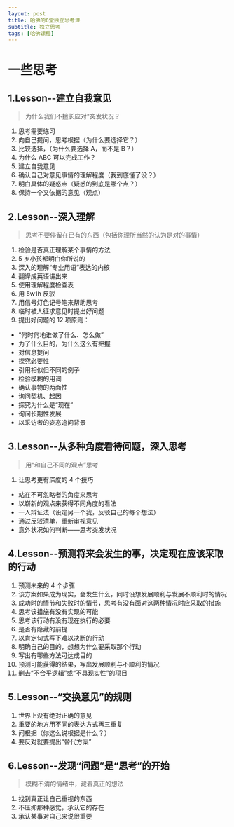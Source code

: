 ```yaml
---
layout: post
title: 哈佛的6堂独立思考课
subtitle: 独立思考
tags: [哈佛课程]
---
```


# 一些思考

## 1.Lesson--建立自我意见

> 为什么我们不擅长应对“突发状况？

1. 思考需要练习
2. 向自己提问，思考根据（为什么要选择它？）
3. 比较选择，（为什么要选择 A，而不是 B？）
4. 为什么 ABC 可以完成工作？
5. 建立自我意见
6. 确认自己对意见事情的理解程度（我到底懂了没？）
7. 明白具体的疑惑点（疑惑的到底是哪个点？）
8. 保持一个又依据的意见（观点）

## 2.Lesson--深入理解

> 思考不要停留在已有的东西（包括你理所当然的认为是对的事情）

1. 检验是否真正理解某个事情的方法
2. 5 岁小孩都明白你所说的
3. 深入的理解“专业用语”表达的内核
4. 翻译成英语讲出来
5. 使用理解程度检查表
6. 用 5w1h 反驳
7. 用信号灯色记号笔来帮助思考
8. 临时被人征求意见时提出好问题
9. 提出好问题的 12 项原则：

- “何时何地谁做了什么、怎么做”
- 为了什么目的，为什么这么有把握
- 对信息提问
- 探究必要性
- 引用相似但不同的例子
- 检验模糊的用词
- 确认事物的两面性
- 询问契机、起因
- 探究为什么是“现在”
- 询问长期性发展
- 以采访者的姿态追问背景

## 3.Lesson--从多种角度看待问题，深入思考

> 用“和自己不同的观点”思考

1. 让思考更有深度的 4 个技巧

- 站在不可忽略者的角度来思考
- 以崭新的观点来获得不同角度的看法
- 一人辩证法（设定另一个我，反驳自己的每个想法）
- 通过反驳清单，重新审视意见
- 意外状况如何判断——思考突发状况

## 4.Lesson--预测将来会发生的事，决定现在应该采取的行动

1. 预测未来的 4 个步骤
2. 该方案如果成为现实，会发生什么，同时设想发展顺利与发展不顺利时的情况
3. 成功时的情节和失败时的情节，思考有没有面对这两种情况时应采取的措施
4. 思考该措施有没有实现的可能
5. 思考该行动有没有现在执行的必要
6. 是否有隐藏的前提
7. 以肯定句式写下难以决断的行动
8. 明确自己的目的，想想为什么要采取那个行动
9. 写出有哪些方法可达成目的
10. 预测可能获得的结果，写出发展顺利与不顺利的情况
11. 删去“不合乎逻辑”或“不具现实性”的项目

## 5.Lesson--“交换意见”的规则

1. 世界上没有绝对正确的意见
2. 重要的地方用不同的表达方式再三重复
3. 问根据（你这么说根据是什么？）
4. 要反对就要提出“替代方案”

## 6.Lesson--发现“问题”是“思考”的开始

> 模糊不清的情绪中，藏着真正的想法

1. 找到真正让自己重视的东西
2. 不压抑那种感觉，承认它的存在
3. 承认某事对自己来说很重要
